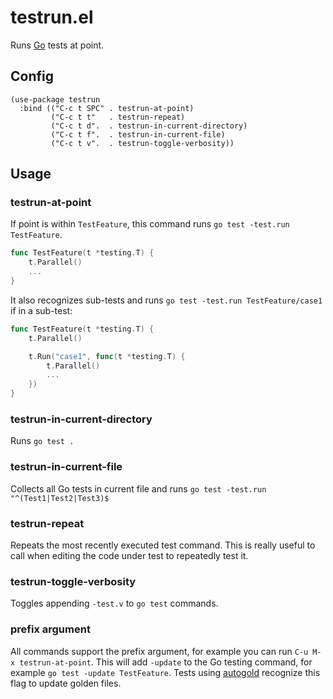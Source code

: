 # testrun.el

Runs [Go](https://go.dev) tests at point.

## Config

```emacs-lisp
(use-package testrun
  :bind (("C-c t SPC" . testrun-at-point)
         ("C-c t t"   . testrun-repeat)
         ("C-c t d".  . testrun-in-current-directory)
         ("C-c t f".  . testrun-in-current-file)
         ("C-c t v".  . testrun-toggle-verbosity))
```

## Usage

### testrun-at-point

If point is within `TestFeature`, this command runs `go test -test.run TestFeature`.

```go
func TestFeature(t *testing.T) {
    t.Parallel()
    ...
}
```

It also recognizes sub-tests and runs `go test -test.run TestFeature/case1` if in a sub-test:

```go
func TestFeature(t *testing.T) {
    t.Parallel()

    t.Run("case1", func(t *testing.T) {
        t.Parallel()
        ...
    })
}
```

### testrun-in-current-directory

Runs `go test .`

### testrun-in-current-file

Collects all Go tests in current file and runs `go test -test.run "^(Test1|Test2|Test3)$`

### testrun-repeat

Repeats the most recently executed test command. This is really useful to call when editing the code under test to
repeatedly test it.

### testrun-toggle-verbosity

Toggles appending `-test.v` to `go test` commands.

### prefix argument

All commands support the prefix argument, for example you can run `C-u M-x testrun-at-point`. This will add `-update`
to the Go testing command, for example `go test -update TestFeature`. Tests using
[autogold](https://github.com/hexops/autogold) recognize this flag to update golden files.
